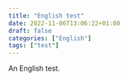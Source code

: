 ```yaml
---
title: "English test"
date: 2022-11-06T13:06:22+01:00
draft: false
categories: ["English"]
tags: ["test"]
---
```

An English test.
